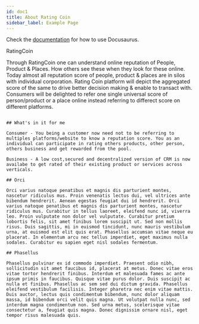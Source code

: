 ```yaml
---
id: doc1
title: About Rating Coin
sidebar_label: Example Page
---
```


Check the [documentation](https://docusaurus.io) for how to use Docusaurus.

RatingCoin

Through RatingCoin one can understand online reputation of People, Product & Places. How others see these when
they look for these online. Today almost all reputation score of people, product & places are in silos with individual corporation. Rating Coin platform will depict the aggregated score of the same to drive better decision making & enable to transact with. Consumers will be delighted to refer one single universal score of person/product or a place online instead referring to differect score on different platforms.

 
```

## What's in it for me 

Consumer - You being a customer now need not to be referring to multiples platforms/website to know a reputation score. You as an individual can participate in rating others products, other person, others business and get rewarded from the pool.

Business - A low cost,secured and decentralized version of CRM is now availabe to get rated of their existing product or services across verticals.  

## Orci

Orci varius natoque penatibus et magnis dis parturient montes, nascetur ridiculus mus. Proin venenatis lectus dui, vel ultrices ante bibendum hendrerit. Aenean egestas feugiat dui id hendrerit. Orci varius natoque penatibus et magnis dis parturient montes, nascetur ridiculus mus. Curabitur in tellus laoreet, eleifend nunc id, viverra leo. Proin vulputate non dolor vel vulputate. Curabitur pretium lobortis felis, sit amet finibus lorem suscipit ut. Sed non mollis risus. Duis sagittis, mi in euismod tincidunt, nunc mauris vestibulum urna, at euismod est elit quis erat. Phasellus accumsan vitae neque eu placerat. In elementum arcu nec tellus imperdiet, eget maximus nulla sodales. Curabitur eu sapien eget nisl sodales fermentum.

## Phasellus

Phasellus pulvinar ex id commodo imperdiet. Praesent odio nibh, sollicitudin sit amet faucibus id, placerat at metus. Donec vitae eros vitae tortor hendrerit finibus. Interdum et malesuada fames ac ante ipsum primis in faucibus. Quisque vitae purus dolor. Duis suscipit ac nulla et finibus. Phasellus ac sem sed dui dictum gravida. Phasellus eleifend vestibulum facilisis. Integer pharetra nec enim vitae mattis. Duis auctor, lectus quis condimentum bibendum, nunc dolor aliquam massa, id bibendum orci velit quis magna. Ut volutpat nulla nunc, sed interdum magna condimentum non. Sed urna metus, scelerisque vitae consectetur a, feugiat quis magna. Donec dignissim ornare nisl, eget tempor risus malesuada quis.

